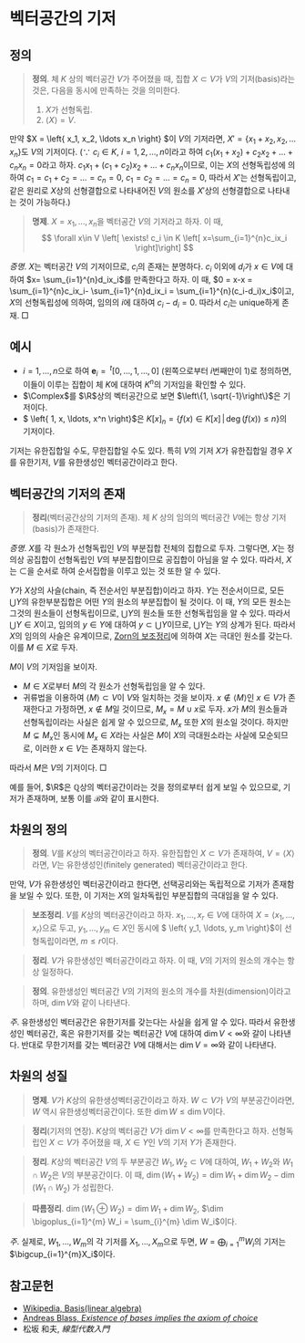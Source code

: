 <!---
title: 벡터공간의 기저
language: Korean
category: Linear Algebra
--->

# 벡터공간의 기저

## 정의

> **정의**. 체 $K$ 상의 벡터공간 $V$가 주어졌을 때, 집합 $X\subset V$가 $V$의
> 기저(basis)라는 것은, 다음을 동시에 만족하는 것을 의미한다.
>
> 1. $X$가 선형독립.
> 2. $\langle X \rangle = V$.

만약 $X = \left\{ x_1, x_2, \ldots x_n \right\} $이 $V$의 기저라면,
$X' = \left\{ x_1+x_2, x_2, \ldots x_n \right\}$도 $V$의 기저이다.
($\because$ $c_i\in K$, $i = 1,2,\ldots, n$이라고 하여
$c_1(x_1 + x_2) + c_2x_2 + \ldots + c_nx_n=0$라고 하자.
$c_1x_1 + (c_1+c_2)x_2+ \ldots + c_nx_n$이므로, 이는 $X$의 선형독립성에 의하여
$c_1=c_1+c_2=\ldots=c_n=0$, $c_1=c_2=\ldots=c_n=0$, 따라서 $X'$는 선형독립이고,
같은 원리로 $X$상의 선형결합으로 나타내어진 $V$의 원소를 $X'$상의 선형결합으로 나타내는 것이
가능하다.)

> **명제**. $X = {x_1, \ldots, x_n}$을 벡터공간 $V$의 기저라고 하자. 이 때,
> $$ \forall x\in V \left[  \exists! c_i \in K \left[ x=\sum_{i=1}^{n}c_ix_i \right]\right] $$

*증명*. $X$는 벡터공간 $V$의 기저이므로, $c_i$의 존재는 분명하다.
$c_i$ 이외에 $d_i$가 $x\in V$에 대하여 $x= \sum_{i=1}^{n}d_ix_i$를 만족한다고 하자.
이 때, $0 = x-x = \sum_{i=1}^{n}c_ix_i- \sum_{i=1}^{n}d_ix_i = \sum_{i=1}^{n}(c_i-d_i)x_i$이고,
$X$의 선형독립성에 의하여, 임의의 $i$에 대하여 $c_i-d_i=0$. 따라서 $c_i$는 unique하게 존재. □

## 예시

- $i=1,\ldots,n$으로 하여
$\mathbf{e}_i = \,^t\left[ 0, \ldots, 1, \ldots, 0 \right]$ (왼쪽으로부터 $i$번째만이 $1$)로 정의하면,
이들이 이루는 집합이 체 $K$에 대하여 $K^n$의 기저임을 확인할 수 있다.
- $\Complex$를 $\R$상의 벡터공간으로 보면 $\left\{1, \sqrt{-1}\right\}$은 기저이다.
- $ \left\{ 1, x, \ldots, x^n \right\}$은 $K[x]_n = \left\{ f(x)\in K[x] \,|\, \deg(f(x)) \leq n \right\}$의 기저이다.

기저는 유한집합일 수도, 무한집합일 수도 있다. 특히 $V$의 기저 $X$가 유한집합일 경우
$X$를 유한기저, $V$를 유한생성인 벡터공간이라고 한다.

## 벡터공간의 기저의 존재

> **정리**(벡터공간상의 기저의 존재). 체 $K$ 상의 임의의 벡터공간 $V$에는
> 항상 기저(basis)가 존재한다.

*증명*. $X$를 각 원소가 선형독립인 $V$의 부분집합 전체의 집합으로 두자.
그렇다면, $X$는 정의상 공집합이 선형독립인 $V$의 부분집합이므로 공집합이 아님을 알 수 있다.
따라서, $X$는 $\subset$을 순서로 하여 순서집합을 이루고 있는 것 또한 알 수 있다.

$Y$가 $X$상의 사슬(chain, 즉 전순서인 부분집합)이라고 하자.
$Y$는 전순서이므로, 모든 $\bigcup Y$의 유한부분집합은 어떤 $Y$의 원소의 부분집합이 될 것이다.
이 때, $Y$의 모든 원소는 그것의 원소들이 선형독립이므로, $\bigcup Y$의 원소들 또한
선형독립임을 알 수 있다. 따라서 $\bigcup Y \in X$이고, 임의의 $y\in Y$에 대하여
$y\subset \bigcup Y$이므로, $\bigcup Y$는 $Y$의 상계가 된다.
따라서 $X$의 임의의 사슬은 유계이므로, [Zorn의 보조정리](./zorns-lemma.html)에 의하여
$X$는 극대인 원소를 갖는다. 이를 $M\in X$로 두자.

$M$이 $V$의 기저임을 보이자.

- $M\in X$로부터 $M$의 각 원소가 선형독립임을 알 수 있다.
- 귀류법을 이용하여 $\langle M\rangle\subset V$이 $V$와 일치하는 것을 보이자.
$x\not\in\langle M\rangle$인 $x\in V$가 존재한다고 가정하면,
$x\not\in M$일 것이므로, $M_x = M \cup {x}$로 두자.
$x$가 $M$의 원소들과 선형독립이라는 사실은 쉽게 알 수 있으므로,
$M_x$ 또한 $X$의 원소일 것이다. 하지만 $M\subsetneq M_x$인 동시에
$M_x\in X$라는 사실은 $M$이 $X$의 극대원소라는 사실에 모순되므로,
이러한 $x\in V$는 존재하지 않는다.

따라서 $M$은 $V$의 기저이다. □

예를 들어,
$\R$은 $\mathbb{Q}$상의 벡터공간이라는 것을 정의로부터 쉽게 보일 수 있으므로,
기저가 존재하며, 보통 이를 $\mathscr{B}$와 같이 표시한다.

## 차원의 정의

> **정의**. $V$를 $K$상의 벡터공간이라고 하자. 유한집합인 $X\subset V$가 존재하여,
> $V = \langle X \rangle$라면, $V$는 유한생성인(finitely generated) 벡터공간이라고 한다.

만약, $V$가 유한생성인 벡터공간이라고 한다면, 선택공리와는 독립적으로 기저가 존재함을
보일 수 있다. 또한, 이 기저는 $X$의 일차독립인 부분집합의 극대임을 알 수 있다.

> **보조정리**. $V$를 $K$상의 벡터공간이라고 하자. $x_1, \ldots, x_r \in V$에 대하여
> $X = \langle x_1, \ldots, x_r \rangle$으로 두고, $y_1, \ldots, y_m\in X$인 동시에
> $ \left\{ y_1, \ldots, y_m \right\}$이 선형독립이라면, $m\leq r$이다.

> **정리**. $V$가 유한생성인 벡터공간이라고 하자. 이 때, $V$의 기저의 원소의 개수는
> 항상 일정하다.

> **정의**. 유한생성인 벡터공간 $V$의 기저의 원소의 개수를 차원(dimension)이라고 하며,
> $\dim V$와 같이 나타낸다.

*주*. 유한생성인 벡터공간은 유한기저를 갖는다는 사실을 쉽게 알 수 있다.
따라서 유한생성인 벡터공간, 혹은 유한기저를 갖는 벡터공간 $V$에 대하여
$\dim V <\infty$와 갈이 나타낸다. 반대로 무한기저를 갖는 벡터공간 $V$에 대해서는
$\dim V = \infty$와 같이 나타낸다.

## 차원의 성질

> **명제**. $V$가 $K$상의 유한생성벡터공간이라고 하자. $W\subset V$가 $V$의
> 부분공간이라면, $W$ 역시 유한생성벡터공간이다. 또한 $\dim W \leq \dim V$이다.

> **정리**(기저의 연장). $K$상의 벡터공간 $V$가 $\dim V<\infty$를 만족한다고 하자.
> 선형독립인 $X\subset V$가 주어졌을 때, $X\in Y$인 $V$의 기저 $Y$가 존재한다.

> **정리**. $K$상의 벡터공간 $V$의 두 부분공간 $W_1, W_2\subset V$에 대하여,
> $W_1+W_2$와 $W_1\cap W_2$은 $V$의 부분공간이다. 이 때,
> $\dim (W_1 + W_2) = \dim W_1 + \dim W_2 - \dim (W_1\cap W_2)$ 가 성립한다.

> **따름정리**. $\dim (W_1\oplus W_2) = \dim W_1 + \dim W_2$,
> $\dim \bigoplus_{i=1}^{m} W_i = \sum_{i}^{m} \dim W_i$이다.

*주*. 실제로, $W_1,\ldots, W_m$의 각 기저를 $X_1,\ldots, X_m$으로 두면,
$W = \bigoplus_{i=1}^{m}W_i$의 기저는 $\bigcup_{i=1}^{m}X_i$이다.

## 참고문헌

- [Wikipedia, Basis(linear algebra)](https://en.wikipedia.org/wiki/Basis_(linear_algebra))
- [Andreas Blass, *Existence of bases implies the axiom of choice*](http://www.math.lsa.umich.edu/~ablass/bases-AC.pdf)
- 松坂 和夫, *線型代数入門*

